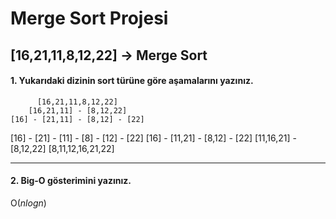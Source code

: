 # Merge Sort Projesi

## [16,21,11,8,12,22] -> Merge Sort


#### **1. Yukarıdaki dizinin sort türüne göre aşamalarını yazınız.**

          [16,21,11,8,12,22]
        [16,21,11] - [8,12,22]
    [16] - [21,11] - [8,12] - [22]
[16] - [21] - [11] - [8] - [12] - [22]
    [16] - [11,21] - [8,12] - [22]
        [11,16,21] - [8,12,22]
          [8,11,12,16,21,22]
***

#### **2. Big-O gösterimini yazınız.**

O($nlogn$)
